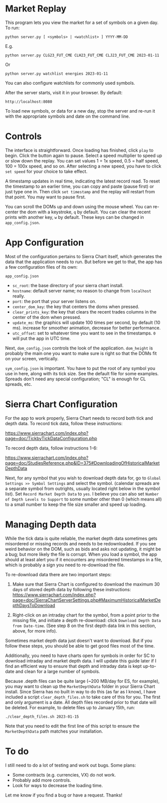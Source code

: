 # Market Replay

This program lets you view the market for a set of symbols on a given day. To run:

`python server.py [ <symbols> | <watchlist> ] YYYY-MM-DD`

E.g.

`python server.py CLG23_FUT_CME CLH23_FUT_CME CLJ23_FUT_CME 2023-01-11`

Or

`python server.py watchlist energies 2023-01-11`

You can also configure watchlists for commonly used symbols.

After the server starts, visit it in your browser. By default:

`http://localhost:8080`

To load new symbols, or data for a new day, stop the server and re-run it with the appropriate symbols and date on the command line.

# Controls

The interface is straightforward. Once loading has finished, click `play` to begin. Click the button again to pause. Select a speed multiplier to speed up or slow down the replay. You can set values 1 = 1x speed, 0.5 = half speed, 100 = 100x speed, and so on. After selecting a new speed, you have to click `set speed` for your choice to take effect.

A timestamp updates in real time, indicating the latest record read. To reset the timestamp to an earlier time, you can copy and paste (pause first) or just type one in. Then click `set timestamp` and the replay will restart from that point. You may want to pause first.

You can scroll the DOMs up and down using the mouse wheel. You can re-center the dom with a keystroke, `q` by default. You can clear the recent prints with another key, `w` by default. These keys can be changed in `app_config.json`.

# App Configuration

Most of the configuration pertains to Sierra Chart itself, which generates the data that the application needs to run. But before we get to that, the app has a few configuration files of its own:

`app_config.json`

 - `sc_root`: the base directory of your sierra chart install.
 - `hostname`: default server name; no reason to change from `localhost` really.
 - `port`: the port that your server listens on.
 - `center_dom_key`: the key that centers the doms when pressed.
 - `clear_prints_key`: the key that clears the recent trades columns in the center of the dom when pressed.
 - `update_ms`: the graphics will update 100 times per second, by default (10 ms). increase for smoother animation, decrease for better performance.
 - `utc_offset`: set to whatever time you want to see in the timestamps. `0` will put the app in UTC time.

 Next, `dom_config.json` controls the look of the application. `dom_height` is probably the main one you want to make sure is right so that the DOMs fit on your screen, vertically.

 `sym_config.json` is important. You have to put the root of any symbol you use in here, along with its tick size. See the default file for some examples. Spreads don't need any special configuration; "CL" is enough for CL spreads, etc.

# Sierra Chart Configuration

For the app to work properly, Sierra Chart needs to record both tick and depth data. To record tick data, follow these instructions:

https://www.sierrachart.com/index.php?page=doc/TickbyTickDataConfiguration.php

To record depth data, follow instructions 1-6:

https://www.sierrachart.com/index.php?page=doc/StudiesReference.php&ID=375#DownloadingOfHistoricalMarketDepthData

Next, for any symbol that you wish to download depth data for, go to `Global Settings >> Symbol Settings` and select the symbol.  (calendar spreads are a separate symbol from outrights, usually located right below in the symbol list). Set `Record Market Depth Data` to `yes`. I believe you can also set `Number of Depth Levels to Support` to some number other than 0 (which means all) to a small number to keep the file size smaller and speed up loading.

# Managing Depth data

While the tick data is quite reliable, the market depth data sometimes gets misordered or missing records and needs to be redownloaded. If you see weird behavior on the DOM, such as bids and asks not updating, it might be a bug; but more likely the file is corrupt. When you load a symbol, the app should at least alert you if it encounters any misordered timestamps in a file, which is probably a sign you need to re-download the file.

To re-download data there are two important steps:

1. Make sure that Sierra Chart is configured to download the maximum 30 days of stored depth data by following these instructions: https://www.sierrachart.com/index.php?page=doc/SierraChartServerSettings.php#MaximumHistoricalMarketDepthDaysToDownload

2. Right-click on an intraday chart for the symbol, from a point prior to the missing file, and initiate a depth re-download: click `Download Depth Data from Date-time`. (See step 8 on the first depth data link in this section, above, for more info).

Sometimes market depth data just doesn't want to download. But if you follow these steps, you should be able to get good files most of the time.

Additionally, you need to have charts open for symbols in order for SC to download intraday and market depth data. I will update this guide later if I find an efficient way to ensure that depth and intraday data is kept up-to-date and clean for a large number of symbols.

Because .depth files can be quite large (~200 MB/day for ES, for example), you may want to clean up the `MarketDepthData` folder in your Sierra Chart install. Since Sierra has no built in way to do this (as far as I know), I have included a script `clear_depth_files.sh` to take care of this for you. The first and only argument is a date. All depth files recorded prior to that date will be deleted. For example, to delete files up to January 15th, run:

`./clear_depth_files.sh 2023-01-15`

Note that you need to edit the first line of this script to ensure the `MarketDepthData` path matches your installation.

# To do

I still need to do a lot of testing and work out bugs. Some plans:

- Some contracts (e.g. currencies, VX) do not work.
- Probably add more controls.
- Look for ways to decrease the loading time.

Let me know if you find a bug or have a request. Thanks!
